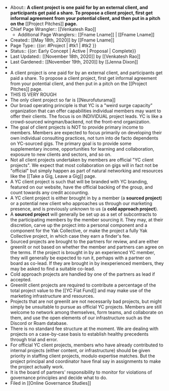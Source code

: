 - About:: __A client project is one paid for by an external client, and participants get paid a share. To propose a client project, first get informal agreement from your potential client, and then put in a pitch on the__ [[Project Pitches]] __page.__
- Chief Page Wrangler:: [[Venkatesh Rao]]
    - Additional Page Wranglers:: [[Fname Lname]] | [[Fname Lname]]
- Created:: [[May 18th, 2020]] by [[Fname Lname]]
- Page Type:: {{or: #Project | #tk1 | #tk2 }}
- Status:: {{or: Early Concept | Active | Proposal | Complete}}
- Last Updated:: [[November 18th, 2020]] by [[Venkatesh Rao]]
- Last Gardened:: [[November 19th, 2020]] by [[Jenna Dixon]]
- 
- A client project is one paid for by an external client, and participants get paid a share. To propose a client project, first get informal agreement from your potential client, and then put in a pitch on the [[Project Pitches]] page.
- THIS IS VERY ROUGH
- The only client project so far is [[Neurofuturama]]
- Our broad operating principle is that YC is a "weird surge capacity" organization that can offer capabilities individual members may want to offer their clients. The focus is on INDIVIDUAL project leads. YC is like a crowd-sourced wingman/backend, not the front-end organization.
- The goal of client projects is NOT to provide primary income to members. Members are expected to focus primarily on developing their own individual consulting practices, not turn into de facto dependents on YC-sourced gigs. The primary goal is to provide some supplementary income, opportunities for learning and collaboration, exposure to new clients and sectors, and so on.
- Not all client projects undertaken by members are official "YC client projects". We expect that most collaboration on gigs will in fact not be "official" but simply happen as part of natural networking and resources like the [[Take a Gig, Leave a Gig]] page. 
- A YC client project is such that will be branded with YC branding, featured on our website, have the official backing of the group, and count towards any credit accounting.
- A YC client project is either brought in by a member (a **sourced project**) or a potential new client who approaches us through our marketing presence, and is previously unknown to us (a **cold approach project**).
- A **sourced project** will generally be set up as a set of subcontracts to the participating members by the member sourcing it. They may, at their discretion, carve up the project into a personal component and a component for the Yak Collective, or make the project a fully Yak Collective project, in which case they earn a finder's fee.
- Sourced projects are brought to the partners for review, and are either greenlit or not based on whether the member and partners can agree on the terms. If the project is brought in by an experienced YC member, they will generally be expected to run it, perhaps with a partner on board as co-lead. If they are brought in by inexperienced members, they may be asked to find a suitable co-lead.
- Cold approach projects are handled by one of the partners as lead if accepted.
- Greenlit client projects are required to contribute a percentage of the total project value to the [[YC Fiat Fund]] and may make use of the marketing infrastructure and resources.
- Projects that are not greenlit are not necessarily bad projects, but might simply be unsuitable to pursue as official YC projects. Members are still welcome to network among themselves, form teams, and collaborate on them, and use the open elements of our infrastructure such as the Discord or Roam database.
- There is no standard fee structure at the moment. We are dealing with projects on a case-by-case basis to establish healthy precedents through trial and error.
- For official YC client projects, members who have already contributed to internal projects (either content, or infrastructure) should be given priority in staffing client projects, modulo expertise matches. But the project principal and coordinator have final say in assignments to make the project actually work. 
- It is the board of partners' responsibility to monitor for violations of governance principles and decide what to do.
- Filed in [[Online Governance Studies]]
